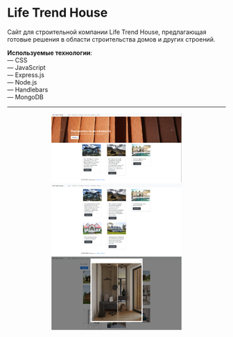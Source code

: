 <h1>Life Trend House </h1>

Сайт для строительной компании Life Trend House, предлагающая готовые решения в области строительства домов и других строений.

<strong>Используемые технологии</strong>: <br>
— CSS<br>
— JavaScript<br>
— Express.js<br>
— Node.js<br>
— Handlebars<br>
— MongoDB

<hr>

<p align="center">
  
  
  <img src="public/img/LTH_2.png" width="300" alt="3">
  <img src="public/img/LTH_1.png" width="300" alt="2">
  <img src="public/img/LTH_0.png" width="300" alt="1">
</p>

